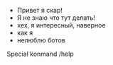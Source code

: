 - Привет я скар!
- Я не знаю что тут делать!
- хех, я интересный, наверное
- как я
- нелюблю ботов

<!---
BrianKCFGKMFGVSFDGSG/BrianKCFGKMFGVSFDGSG is a ✨ special ✨ repository because its `README.md` (this file) appears on your GitHub profile.
You can click the Preview link to take a look at your changes.
--->
Special konmand /help

